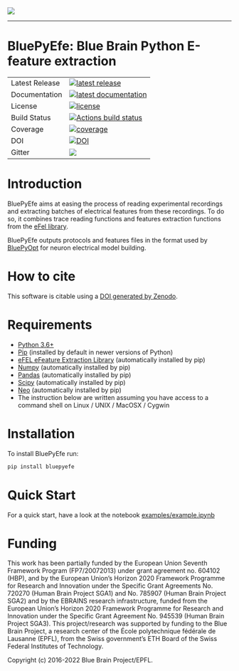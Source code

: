 <img src="docs/source/logo/BluePyEfeBanner.jpg"/>

-----------------

# BluePyEfe: Blue Brain Python E-feature extraction

<table>
<tr>
  <td>Latest Release</td>
  <td>
    <a href="https://pypi.org/project/bluepyefe/">
    <img src="https://img.shields.io/pypi/v/bluepyefe.svg" alt="latest release" />
    </a>
  </td>
</tr>
<tr>
  <td>Documentation</td>
  <td>
    <a href="https://bluepyefe.readthedocs.io/">
    <img src="https://readthedocs.org/projects/bluepyefe/badge/?version=latest" alt="latest documentation" />
    </a>
  </td>
</tr>
<tr>
  <td>License</td>
  <td>
    <a href="https://github.com/BlueBrain/bluepyefe/blob/master/LICENSE.txt">
    <img src="https://img.shields.io/pypi/l/bluepyefe.svg" alt="license" />
    </a>
</td>
</tr>
<tr>
  <td>Build Status</td>
  <td>
   <a href="https://github.com/BlueBrain/BluePyEfe/actions">
    <img src="https://github.com/BlueBrain/BluePyEfe/workflows/Build/badge.svg?branch=master" alt="Actions build status" />
    </a>
  </td>
</tr>
<tr>
  <td>Coverage</td>
  <td>
    <a href="https://codecov.io/gh/BlueBrain/bluepyopt">
    <img src="https://codecov.io/github/BlueBrain/BluePyEfe/coverage.svg?branch=master" alt="coverage" />
    </a>
  </td>
</tr>
<tr>
<tr>
  <td>DOI</td>
  <td>
    <a href="https://zenodo.org/badge/latestdoi/237923583">
    	<img src="https://zenodo.org/badge/237923583.svg" alt="DOI"/>
    </a>
  </td>
</tr>
<tr>
	<td>Gitter</td>
	<td>
		<a href="https://gitter.im/bluebrain/bluepyefe">
		<img src="https://badges.gitter.im/Join%20Chat.svg"
	</a>
	</td>
</tr>
</table>

Introduction
============

BluePyEfe aims at easing the process of reading experimental recordings and extracting 
batches of electrical features from these recordings. To do so, it combines
 trace reading
functions and features extraction functions from the [eFel library](https://github.com/BlueBrain/eFEL).

BluePyEfe outputs protocols and features files in the format used
by [BluePyOpt](https://github.com/BlueBrain/BluePyOpt) for neuron electrical
 model building.
 
How to cite
===========
This software is citable using a [DOI generated by Zenodo](https://zenodo.org/record/3728192).

Requirements
============

* [Python 3.6+](https://www.python.org/downloads/release/python-360/)
* [Pip](https://pip.pypa.io) (installed by default in newer versions of Python)
* [eFEL eFeature Extraction Library](https://github.com/BlueBrain/eFEL) (automatically installed by pip)
* [Numpy](http://www.numpy.org) (automatically installed by pip)
* [Pandas](http://pandas.pydata.org/) (automatically installed by pip)
* [Scipy](https://www.scipy.org/) (automatically installed by pip)
* [Neo](https://neo.readthedocs.io/en/stable/) (automatically installed by pip)
* The instruction below are written assuming you have access to a command shell
on Linux / UNIX / MacOSX / Cygwin

Installation
============

To install BluePyEfe run:

```bash
pip install bluepyefe
```

Quick Start
===========

For a quick start, have a look at the notebook [examples/example.ipynb](examples/example.ipynb)

Funding
=======
This work has been partially funded by the European Union Seventh Framework Program (FP7/2007­2013) under grant agreement no. 604102 (HBP), and by the European Union’s Horizon 2020 Framework Programme for Research and Innovation under the Specific Grant Agreements No. 720270 (Human Brain Project SGA1) and No. 785907 (Human Brain Project SGA2) and by the EBRAINS research infrastructure, funded from the European Union’s Horizon 2020 Framework Programme for Research and Innovation under the Specific Grant Agreement No. 945539 (Human Brain Project SGA3). This project/research was supported by funding to the Blue Brain Project, a research center of the École polytechnique fédérale de Lausanne (EPFL), from the Swiss government’s ETH Board of the Swiss Federal Institutes of Technology.

Copyright (c) 2016-2022 Blue Brain Project/EPFL.
